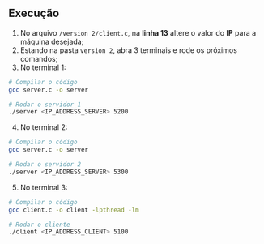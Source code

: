 ## Execução

1) No arquivo `/version 2/client.c`, na **linha 13** altere o valor do **IP** para a máquina desejada; 
2) Estando na pasta `version 2`, abra 3 terminais e rode os próximos comandos;
3) No terminal 1:

```bash
# Compilar o código
gcc server.c -o server

# Rodar o servidor 1
./server <IP_ADDRESS_SERVER> 5200
```

4) No terminal 2:

```bash
# Compilar o código
gcc server.c -o server

# Rodar o servidor 2
./server <IP_ADDRESS_SERVER> 5300
```

5) No terminal 3:

```bash
# Compilar o código
gcc client.c -o client -lpthread -lm

# Rodar o cliente
./client <IP_ADDRESS_CLIENT> 5100
```